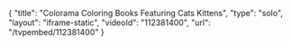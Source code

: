 {
    "title": "Colorama Coloring Books Featuring Cats   Kittens",
    "type": "solo",
    "layout": "iframe-static",
    "videoId": "112381400",
    "url": "\/tvpembed\/112381400"
}